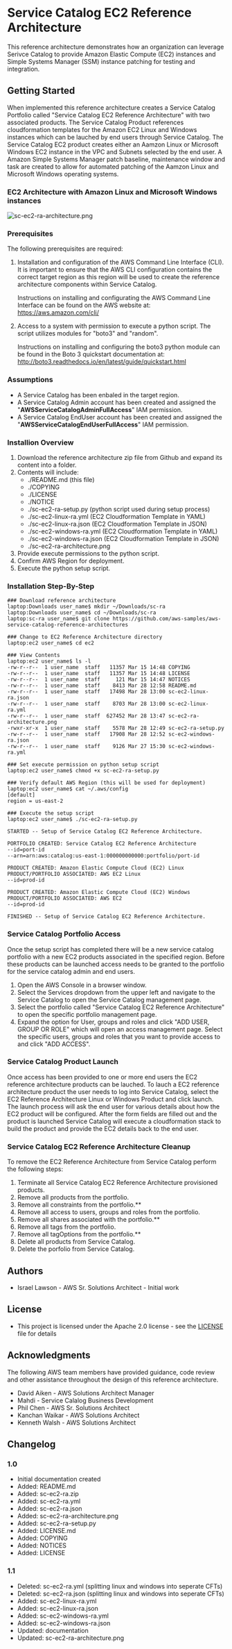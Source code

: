 # Service Catalog EC2 Reference Architecture

This reference architecture demonstrates how an organization can leverage Serivce Catalog to provide Amazon Elastic Compute (EC2) instances and Simple Systems Manager (SSM) instance patching for testing and integration.

## Getting Started

When implemented this reference architecture creates a Service Catalog Portfolio called "Service Catalog EC2 Reference Architecture" with two associated products.  The Service Catalog Product references cloudformation templates for the Amazon EC2 Linux and Windows instances which can be lauched by end users through Service Catalog.  The Service Catalog EC2 product creates either an Aamzon Linux or Microsoft Windows EC2 instance in the VPC and Subnets selected by the end user.  A Amazon Simple Systems Manager patch baseline, maintenance window and task are created to allow for automated patching of the Aamzon Linux and Microsoft Windows operating systems.

### EC2 Architecture with Amazon Linux and Microsoft Windows instances

![sc-ec2-ra-architecture.png](sc-ec2-ra-architecture.png)

### Prerequisites

The following prerequisites are required:

1. Installation and configuration of the AWS Command Line Interface (CLI).  It is important to ensure that the AWS CLI configuration contains the correct target region as this region will be used to create the reference architecture components within Service Catalog.

    Instructions on installing and configurating the AWS Command Line Interface can be found on the AWS website at: https://aws.amazon.com/cli/

2. Access to a system with permission to execute a python script. The script utilizes modules for "boto3" and "random".

    Instructions on installing and configuring the boto3 python module can be found in the Boto 3 quickstart documentation at: http://boto3.readthedocs.io/en/latest/guide/quickstart.html

### Assumptions

* A Service Catalog has been enbaled in the target region.
* A Service Catalog Admin account has been created and assigned the "**AWSServiceCatalogAdminFullAccess**" IAM permission.
* A Service Catalog EndUser account has been created and assigned the "**AWSServiceCatalogEndUserFullAccess**" IAM permission.

### Installion Overview

1. Download the reference architecture zip file from Github and expand its content into a folder.
2. Contents will include:
    * ./README.md (this file)
    * ./COPYING
    * ./LICENSE
    * ./NOTICE
    * ./sc-ec2-ra-setup.py (python script used during setup process)
    * ./sc-ec2-linux-ra.yml (EC2 Cloudformation Template in YAML)
    * ./sc-ec2-linux-ra.json (EC2 Cloudformation Template in JSON)
    * ./sc-ec2-windows-ra.yml (EC2 Cloudformation Template in YAML)
    * ./sc-ec2-windows-ra.json (EC2 Cloudformation Template in JSON)
    * ./sc-ec2-ra-architecture.png
3. Provide execute permissions to the python script.
4. Confirm AWS Region for deployment.
5. Execute the python setup script.

### Installation Step-By-Step

```text
### Download reference architecture
laptop:Downloads user_name$ mkdir ~/Downloads/sc-ra
laptop:Downloads user_name$ cd ~/Downloads/sc-ra
laptop:sc-ra user_name$ git clone https://github.com/aws-samples/aws-service-catalog-reference-architectures       

### Change to EC2 Reference Architecture directory
laptop:ec2 user_name$ cd ec2

### View Contents
laptop:ec2 user_name$ ls -l
-rw-r--r--  1 user_name  staff   11357 Mar 15 14:48 COPYING
-rw-r--r--  1 user_name  staff   11357 Mar 15 14:48 LICENSE
-rw-r--r--  1 user_name  staff     121 Mar 15 14:47 NOTICES
-rw-r--r--  1 user_name  staff    8413 Mar 28 12:58 README.md
-rw-r--r--  1 user_name  staff   17498 Mar 28 13:00 sc-ec2-linux-ra.json
-rw-r--r--  1 user_name  staff    8703 Mar 28 13:00 sc-ec2-linux-ra.yml
-rw-r--r--  1 user_name  staff  627452 Mar 28 13:47 sc-ec2-ra-architecture.png
-rwxr-xr-x  1 user_name  staff    5578 Mar 28 12:49 sc-ec2-ra-setup.py
-rw-r--r--  1 user_name  staff   17908 Mar 28 12:52 sc-ec2-windows-ra.json
-rw-r--r--  1 user_name  staff    9126 Mar 27 15:30 sc-ec2-windows-ra.yml

### Set execute permission on python setup script
laptop:ec2 user_name$ chmod +x sc-ec2-ra-setup.py 

### Verify default AWS Region (this will be used for deployment)
laptop:ec2 user_name$ cat ~/.aws/config
[default]
region = us-east-2

### Execute the setup script 
laptop:ec2 user_name$ ./sc-ec2-ra-setup.py 

STARTED -- Setup of Service Catalog EC2 Reference Architecture.

PORTFOLIO CREATED: Service Catalog EC2 Reference Architecture
--id=port-id
--arn=arn:aws:catalog:us-east-1:000000000000:portfolio/port-id

PRODUCT CREATED: Amazon Elastic Compute Cloud (EC2) Linux
PRODUCT/PORTFOLIO ASSOCIATED: AWS EC2 Linux
--id=prod-id

PRODUCT CREATED: Amazon Elastic Compute Cloud (EC2) Windows
PRODUCT/PORTFOLIO ASSOCIATED: AWS EC2
--id=prod-id

FINISHED -- Setup of Service Catalog EC2 Reference Architecture.
```

### Service Catalog Portfolio Access

Once the setup script has completed there will be a new service catalog portfolio with a new EC2 products associated in the specified region.  Before these products can be launched access needs to be granted to the portfolio for the service catalog admin and end users.

1. Open the AWS Console in a browser window.
2. Select the Services dropdown from the upper left and navigate to the Service Catalog to open the Service Catalog management page.
3. Select the portfolio called "Service Catalog EC2 Reference Architecture" to open the specific portfolio management page.
4. Expand the option for User, groups and roles and click "ADD USER, GROUP OR ROLE" which will open an access management page.  Select the specific users, groups and roles that you want to provide access to and click "ADD ACCESS".

### Service Catalog Product Launch

Once access has been provided to one or more end users the EC2 reference architecture products can be lauched.  To lauch a EC2 reference architecture product the user needs to log into Service Catalog, select the EC2 Reference Architecture Linux or Windows Product and click launch.  The launch process will ask the end user for various details about how the EC2 product will be configured.  After the form fields are filled out and the product is launched Service Catalog will execute a cloudformation stack to build the product and provide the EC2 details back to the end user.

### Service Catalog EC2 Reference Architecture Cleanup

To remove the EC2 Reference Architecture from Service Catalog perform the following steps:

1. Terminate all Service Catalog EC2 Reference Architecture provisioned products.
2. Remove all products from the portfolio.
3. Remove all constraints from the portfolio.**
3. Remove all access to users, groups and roles from the portfolio.
4. Remove all shares associated with the portfolio.**
4. Remove all tags from the portfolio.
5. Remove all tagOptions from the portfolio.**
5. Delete all products from Service Catalog.
5. Delete the porfolio from Service Catalog.

## Authors

* Israel Lawson - AWS Sr. Solutions Architect - Initial work

## License

* This project is licensed under the Apache 2.0 license - see the [LICENSE](LICENSE) file for details

## Acknowledgments

The following AWS team members have provided guidance, code review and other assistance throughout the design of this reference architecture.

* David Aiken - AWS Solutions Architect Manager
* Mahdi - Service Calalog Business Development
* Phil Chen - AWS Sr. Solutions Architect
* Kanchan Waikar - AWS Solutions Architect
* Kenneth Walsh - AWS Solutions Architect

## Changelog

### 1.0
* Initial documentation created
* Added: README.md
* Added: sc-ec2-ra.zip
* Added: sc-ec2-ra.yml   
* Added: sc-ec2-ra.json      
* Added: sc-ec2-ra-architecture.png   
* Added: sc-ec2-ra-setup.py         
* Added: LICENSE.md
* Added: COPYING
* Added: NOTICES
* Added: LICENSE

### 1.1
* Deleted: sc-ec2-ra.yml (splitting linux and windows into seperate CFTs)
* Deleted: sc-ec2-ra.json (splitting linux and windows into seperate CFTs) 
* Added: sc-ec2-linux-ra.yml
* Added: sc-ec2-linux-ra.json
* Added: sc-ec2-windows-ra.yml
* Added: sc-ec2-windows-ra.json
* Updated: documentation
* Updated: sc-ec2-ra-architecture.png
